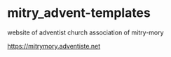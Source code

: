 # mitry_advent-templates
website of adventist church association of mitry-mory

https://mitrymory.adventiste.net
